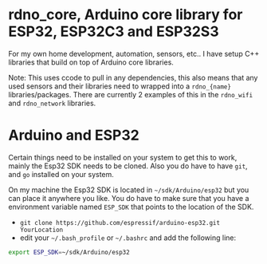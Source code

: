 # rdno_core, Arduino core library for ESP32, ESP32C3 and ESP32S3

For my own home development, automation, sensors, etc.. I have setup C++ libraries that build on top of Arduino core libraries. 

Note: This uses ccode to pull in any dependencies, this also means that any used sensors and their libraries need to wrapped 
into a `rdno_{name}` libraries/packages. There are currently 2 examples of this in the `rdno_wifi` and `rdno_network` libraries.

# Arduino and ESP32

Certain things need to be installed on your system to get this to work, mainly the Esp32 SDK needs to be cloned.
Also you do have to have `git`, and `go` installed on your system.

On my machine the Esp32 SDK is located in `~/sdk/Arduino/esp32` but you can place it anywhere you like. You do have to make
sure that you have a environment variable named `ESP_SDK` that points to the location of the SDK. 

- `git clone https://github.com/espressif/arduino-esp32.git YourLocation`
- edit your `~/.bash_profile` or `~/.bashrc` and add the following line:
```bash
export ESP_SDK=~/sdk/Arduino/esp32
```
